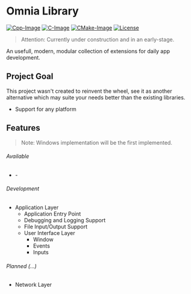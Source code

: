 # Omnia Library

[Cpp-Image]: https://img.shields.io/badge/C%2B%2B-20-blue
[C-Image]: https://img.shields.io/badge/C-11-blue
[CMake-Image]: https://img.shields.io/badge/CMake-1.15-blue
[License-Image]: https://img.shields.io/badge/License-MIT-blue

[Cpp-Url]: https://en.wikipedia.org/wiki/C%2B%2B
[C-Url]: https://en.wikipedia.org/wiki/C_(programming_language)
[CMake-Url]: https://cmake.org/
[License-Url]: https://opensource.org/licenses/MIT

[![Cpp-Image]][Cpp-Url]
[![C-Image]][C-Url]
[![CMake-Image]][CMake-Url]
[![License][License-Image]][License-Url]

> Attention: Currently under construction and in an early-stage.

An usefull, modern, modular collection of extensions for daily app development.

## Project Goal
This project wasn't created to reinvent the wheel, see it as another alternative which may suite your needs better than the existing libraries.
- Support for any platform

## Features
> Note: Windows implementation will be the first implemented.

###### Available ######
- \-

###### Development ######
- Application Layer
  - Application Entry Point
  - Debugging and Logging Support
  - File Input/Output Support
  - User Interface Layer
    - Window
    - Events
    - Inputs

###### Planned (...) ######
- Network Layer
